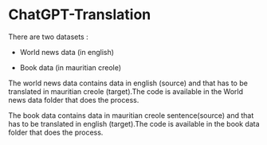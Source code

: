 # ChatGPT-Translation

There are two datasets :

- World news data (in english)

- Book data (in mauritian creole)

The world news data contains data in english (source) and that has to be translated in mauritian creole (target).The code is available in the World news data folder that does the process.

The book data contains data in mauritian creole sentence(source) and that has to be translated in english (target).The code is available in the book data folder that does the process.
